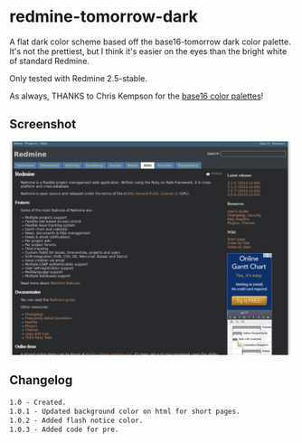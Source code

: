 # redmine-tomorrow-dark

A flat dark color scheme based off the base16-tomorrow dark color palette. It's
not the prettiest, but I think it's easier on the eyes than the bright white of
standard Redmine.

Only tested with Redmine 2.5-stable.

As always, THANKS to Chris Kempson for the [base16 color palettes](http://chriskempson.github.io/base16/)!

## Screenshot

![screenshot](auto-screenshot.png)

## Changelog

```
1.0 - Created.
1.0.1 - Updated background color on html for short pages.
1.0.2 - Added flash notice color.
1.0.3 - Added code for pre.
```
